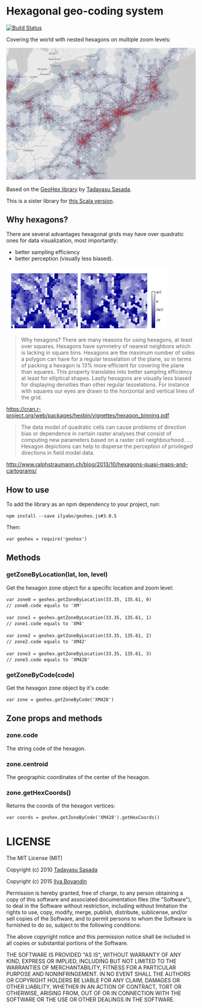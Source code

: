 # Hexagonal geo-coding system

[![Build Status](https://travis-ci.org/ilyabo/geohex.js.svg?branch=master)](https://travis-ci.org/ilyabo/geohex.js)

Covering the world with nested hexagons on multiple zoom levels:
    
![example](doc/ny-coverage.png)



Based on the [GeoHex library](http://www.geohex.org/) by [Tadayasu Sasada](https://twitter.com/sa2da).


This is a sister library for [this Scala version](https://github.com/teralytics/geohex).


## Why hexagons?

There are several advantages hexagonal grids may have over quadratic ones for data visualization, most importantly: 

  * better sampling efficiency
  * better perception (visually less biased).

![squares vs hexagons](doc/why-hexagons.png)

>  Why hexagons? There are many reasons for using hexagons, at least over squares. Hexagons have symmetry of nearest neighbors which is lacking in square bins. Hexagons are the maximum number of sides a polygon can have for a regular tesselation of the plane, so in terms of packing a hexagon is 13% more efficient for covering the plane than squares. This property translates into better sampling efficiency at least for elliptical shapes. Lastly hexagons are visually less biased for displaying densities than other regular tesselations. For instance with squares our eyes are drawn to the horizontal and vertical lines of the grid.

https://cran.r-project.org/web/packages/hexbin/vignettes/hexagon_binning.pdf


>    The data model of quadratic cells can cause problems of direction bias or dependence in certain raster analyses that consist of computing new parameters based on a raster cell neighbourhood.
>    ...
>    Hexagon depictions can help to disperse the perception of privileged directions in field model data.
    
http://www.ralphstraumann.ch/blog/2013/10/hexagons-quasi-maps-and-cartograms/





## How to use

To add the library as an npm dependency to your project, run:

    npm install --save ilyabo/geohex.js#3.0.5
    

Then:

    var geohex = require('geohex')
    
    
## Methods

 
### getZoneByLocation(lat, lon, level)

Get the hexagon zone object for a specific location and zoom level: 
    
    
    var zone0 = geohex.getZoneByLocation(33.35, 135.61, 0)
    // zone0.code equals to 'XM'
    
    var zone1 = geohex.getZoneByLocation(33.35, 135.61, 1)
    // zone1.code equals to 'XM4'
          
    var zone2 = geohex.getZoneByLocation(33.35, 135.61, 2)
    // zone2.code equals to 'XM42'
      
    var zone3 = geohex.getZoneByLocation(33.35, 135.61, 3)
    // zone3.code equals to 'XM428'
  
  
### getZoneByCode(code)  

Get the hexagon zone object by it's code:
        
    var zone = geohex.getZoneByCode('XM428')
        
        
## Zone props and methods
        
### zone.code

The string code of the hexagon.


### zone.centroid

The geographic coordinates of the center of the hexagon.


### zone.getHexCoords()
       
Returns the coords of the hexagon vertices:
        
    var coords = geohex.getZoneByCode('XM428').getHexCoords()



# LICENSE

The MIT License (MIT)

Copyright (c) 2010 [Tadayasu Sasada](http://geohex.org)

Copyright (c) 2015 [Ilya Boyandin](https://github.com/ilyabo)

Permission is hereby granted, free of charge, to any person obtaining a copy
of this software and associated documentation files (the "Software"), to deal
in the Software without restriction, including without limitation the rights
to use, copy, modify, merge, publish, distribute, sublicense, and/or sell
copies of the Software, and to permit persons to whom the Software is
furnished to do so, subject to the following conditions:

The above copyright notice and this permission notice shall be included in
all copies or substantial portions of the Software.

THE SOFTWARE IS PROVIDED "AS IS", WITHOUT WARRANTY OF ANY KIND, EXPRESS OR
IMPLIED, INCLUDING BUT NOT LIMITED TO THE WARRANTIES OF MERCHANTABILITY,
FITNESS FOR A PARTICULAR PURPOSE AND NONINFRINGEMENT.  IN NO EVENT SHALL THE
AUTHORS OR COPYRIGHT HOLDERS BE LIABLE FOR ANY CLAIM, DAMAGES OR OTHER
LIABILITY, WHETHER IN AN ACTION OF CONTRACT, TORT OR OTHERWISE, ARISING FROM,
OUT OF OR IN CONNECTION WITH THE SOFTWARE OR THE USE OR OTHER DEALINGS IN
THE SOFTWARE.